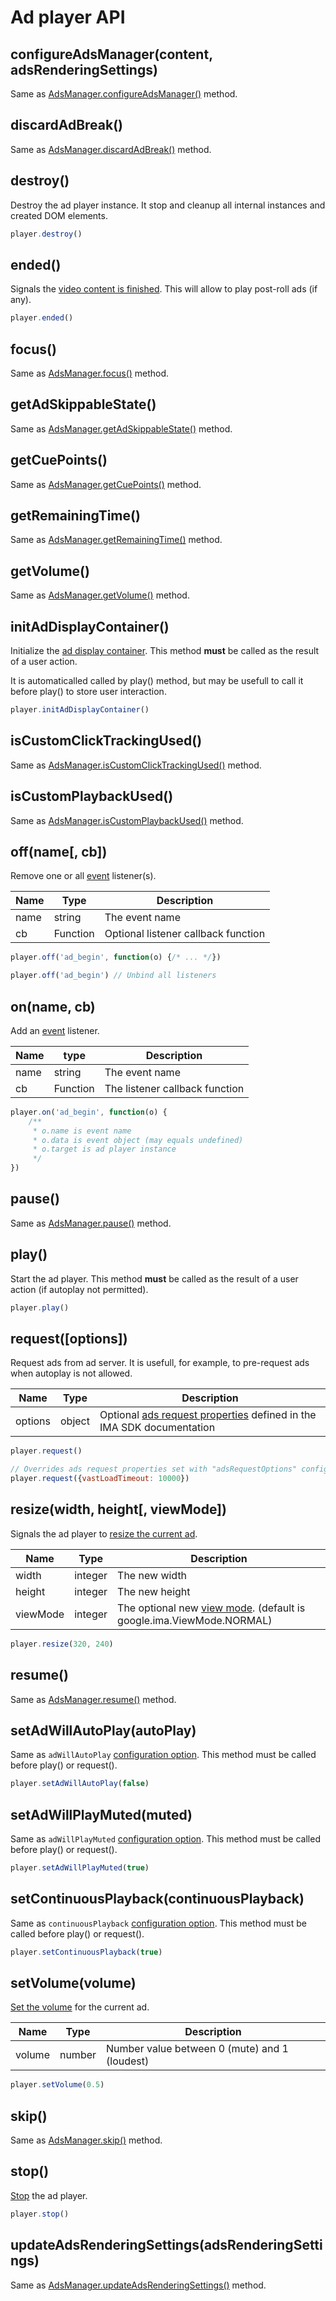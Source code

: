 # Ad player API

## configureAdsManager(content, adsRenderingSettings)

Same as [AdsManager.configureAdsManager()](https://developers.google.com/interactive-media-ads/docs/sdks/html5/client-side/reference/js/google.ima.AdsManager#configureAdsManager) method.

## discardAdBreak()

Same as [AdsManager.discardAdBreak()](https://developers.google.com/interactive-media-ads/docs/sdks/html5/client-side/reference/js/google.ima.AdsManager#discardAdBreak) method.

## destroy()

Destroy the ad player instance. It stop and cleanup all internal instances and created DOM elements.

```javascript
player.destroy()
```

## ended()

Signals the [video content is finished](https://developers.google.com/interactive-media-ads/docs/sdks/html5/client-side/reference/js/google.ima.AdsLoader#contentComplete). This will allow to play post-roll ads (if any).

```javascript
player.ended()
```

## focus()

Same as [AdsManager.focus()](https://developers.google.com/interactive-media-ads/docs/sdks/html5/client-side/reference/js/google.ima.AdsManager#focus) method.

## getAdSkippableState()

Same as [AdsManager.getAdSkippableState()](https://developers.google.com/interactive-media-ads/docs/sdks/html5/client-side/reference/js/google.ima.AdsManager#getAdSkippableState) method.

## getCuePoints()

Same as [AdsManager.getCuePoints()](https://developers.google.com/interactive-media-ads/docs/sdks/html5/client-side/reference/js/google.ima.AdsManager#getCuePoints) method.

## getRemainingTime()

Same as [AdsManager.getRemainingTime()](https://developers.google.com/interactive-media-ads/docs/sdks/html5/client-side/reference/js/google.ima.AdsManager#getRemainingTime) method.

## getVolume()

Same as [AdsManager.getVolume()](https://developers.google.com/interactive-media-ads/docs/sdks/html5/client-side/reference/js/google.ima.AdsManager#getVolume) method.

## initAdDisplayContainer()

Initialize the [ad display container](https://developers.google.com/interactive-media-ads/docs/sdks/html5/client-side/reference/js/google.ima.AdDisplayContainer#initialize). This method __must__ be called as the result of a user action.

It is automaticalled called by play() method, but may be usefull to call it before play() to store user interaction.

```javascript
player.initAdDisplayContainer()
```

## isCustomClickTrackingUsed()

Same as [AdsManager.isCustomClickTrackingUsed()](https://developers.google.com/interactive-media-ads/docs/sdks/html5/client-side/reference/js/google.ima.AdsManager#isCustomClickTrackingUsed) method.

## isCustomPlaybackUsed()

Same as [AdsManager.isCustomPlaybackUsed()](https://developers.google.com/interactive-media-ads/docs/sdks/html5/client-side/reference/js/google.ima.AdsManager#isCustomPlaybackUsed) method.

## off(name[, cb])

Remove one or all [event](events.md) listener(s).

| Name | Type | Description |
| ---  | --- | --- |
| name | string | The event name |
| cb | Function | Optional listener callback function |

```javascript
player.off('ad_begin', function(o) {/* ... */})

player.off('ad_begin') // Unbind all listeners
```

## on(name, cb)

Add an [event](events.md) listener.

| Name | type | Description |
| ---  | --- | --- |
| name | string | The event name |
| cb | Function | The listener callback function |

```javascript
player.on('ad_begin', function(o) {
    /**
     * o.name is event name
     * o.data is event object (may equals undefined)
     * o.target is ad player instance
     */
})
```

## pause()

Same as [AdsManager.pause()](https://developers.google.com/interactive-media-ads/docs/sdks/html5/client-side/reference/js/google.ima.AdsManager#pause) method.

## play()

Start the ad player. This method __must__ be called as the result of a user action (if autoplay not permitted).

```javascript
player.play()
```

## request([options])

Request ads from ad server. It is usefull, for example, to pre-request ads when autoplay is not allowed.

| Name | Type | Description |
| ---  | --- | --- |
| options | object | Optional [ads request properties](https://developers.google.com/interactive-media-ads/docs/sdks/html5/client-side/reference/js/google.ima.AdsRequest#properties) defined in the IMA SDK documentation |

```javascript
player.request()

// Overrides ads request properties set with "adsRequestOptions" configuration option
player.request({vastLoadTimeout: 10000})
```

## resize(width, height[, viewMode])

Signals the ad player to [resize the current ad](https://developers.google.com/interactive-media-ads/docs/sdks/html5/client-side/reference/js/google.ima.AdsManager#resize).

| Name | Type | Description |
| ---  | --- | --- |
| width | integer | The new width |
| height | integer | The new height |
| viewMode | integer | The optional new [view mode](https://developers.google.com/interactive-media-ads/docs/sdks/html5/client-side/reference/js/google.ima#.ViewMode). (default is google.ima.ViewMode.NORMAL) |

```javascript
player.resize(320, 240)
```

## resume()

Same as [AdsManager.resume()](https://developers.google.com/interactive-media-ads/docs/sdks/html5/client-side/reference/js/google.ima.AdsManager#resume) method.

## setAdWillAutoPlay(autoPlay)

Same as `adWillAutoPlay` [configuration option](config.md). This method must be called before play() or request().

```javascript
player.setAdWillAutoPlay(false)
```

## setAdWillPlayMuted(muted)

Same as `adWillPlayMuted` [configuration option](config.md). This method must be called before play() or request().

```javascript
player.setAdWillPlayMuted(true)
```

## setContinuousPlayback(continuousPlayback)

Same as `continuousPlayback` [configuration option](config.md). This method must be called before play() or request().

```javascript
player.setContinuousPlayback(true)
```

## setVolume(volume)

[Set the volume](https://developers.google.com/interactive-media-ads/docs/sdks/html5/client-side/reference/js/google.ima.AdsManager#setVolume) for the current ad.

| Name | Type | Description |
| ---  | --- | --- |
| volume | number | Number value between 0 (mute) and 1 (loudest) |

```javascript
player.setVolume(0.5)
```

## skip()

Same as [AdsManager.skip()](https://developers.google.com/interactive-media-ads/docs/sdks/html5/client-side/reference/js/google.ima.AdsManager#skip) method.

## stop()

[Stop](https://developers.google.com/interactive-media-ads/docs/sdks/html5/client-side/reference/js/google.ima.AdsManager#stop) the ad player.

```javascript
player.stop()
```

## updateAdsRenderingSettings(adsRenderingSettings)

Same as [AdsManager.updateAdsRenderingSettings()](https://developers.google.com/interactive-media-ads/docs/sdks/html5/client-side/reference/js/google.ima.AdsManager#updateAdsRenderingSettings) method.
